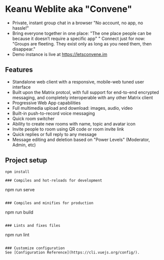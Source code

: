 # Keanu Weblite aka "Convene"

* Private, instant group chat in a browser "No account, no app, no hassle!"
* Bring everyone together in one place: "The one place people can be because it doesn’t require a specific app"
" Connect just for now: "Groups are fleeting. They exist only as long as you need them, then disappear."
* Demo instance is live at https://letsconvene.im

## Features

* Standalone web client with a responsive, mobile-web tuned user interface
* Built upon the Matrix protcol, with full support for end-to-end encrypted messaging, and completely interoperable with any other Matrix client
* Progressive Web App capabilities
* Full multimedia upload and download: images, audio, video
* Built-in push-to-record voice messaging
* Quick room switcher
* Ability to create new rooms with name, topic and avatar icon
* Invite people to room using QR code or room invite link
* Quick replies or full reply to any message
* Message editing and deletion based on "Power Levels" (Moderator, Admin, etc) 

## Project setup
```
npm install

### Compiles and hot-reloads for development
```
npm run serve
```

### Compiles and minifies for production
```
npm run build
```

### Lints and fixes files
```
npm run lint
```

### Customize configuration
See [Configuration Reference](https://cli.vuejs.org/config/).
